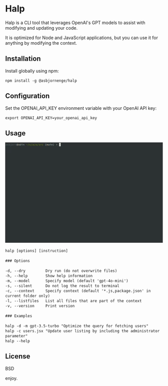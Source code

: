 # Halp

Halp is a CLI tool that leverages OpenAI's GPT models to assist with modifying and updating your code.

It is optimized for Node and JavaScript applications, but you can use it for anything by modifying the context. 

## Installation

Install globally using npm:

```
npm install -g @asbjornenge/halp
```

## Configuration

Set the OPENAI_API_KEY environment variable with your OpenAI API key:

```
export OPENAI_API_KEY=your_openai_api_key
```

## Usage

![demo](halp.gif)

```
halp [options] [instruction]

### Options

-d, --dry         Dry run (do not overwrite files)
-h, --help        Show help information
-m, --model       Specify model (default 'gpt-4o-mini')
-s, --silent      Do not log the result to terminal
-c, --context     Specify context (default '*.js,package.json' in current folder only)
-l, --listfiles   List all files that are part of the context
-v, --version     Print version 

### Examples

halp -d -m gpt-3.5-turbo "Optimize the query for fetching users"
halp -c users.jsx "Update user listing by including the administrator parameter"
halp --help
```

## License

BSD

enjoy.
